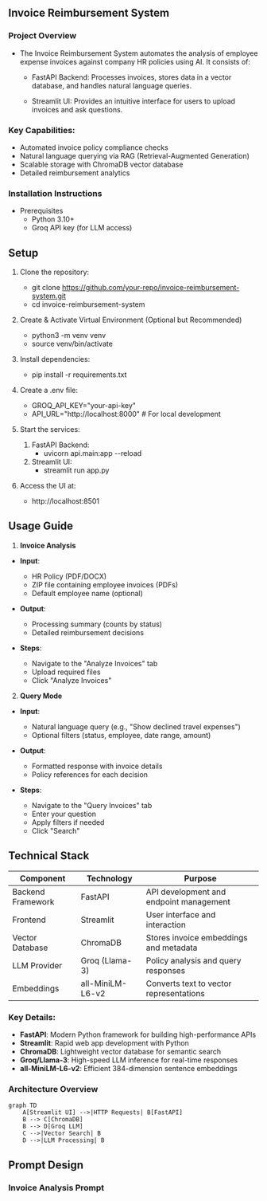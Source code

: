 ## Invoice Reimbursement System
### Project Overview
- The Invoice Reimbursement System automates the analysis of employee expense invoices against company HR policies using AI. It consists of:

    - FastAPI Backend: Processes invoices, stores data in a vector database, and handles natural language queries.

    - Streamlit UI: Provides an intuitive interface for users to upload invoices and ask questions.

### Key Capabilities:
- Automated invoice policy compliance checks
-  Natural language querying via RAG (Retrieval-Augmented Generation)
- Scalable storage with ChromaDB vector database
- Detailed reimbursement analytics

### Installation Instructions
- Prerequisites
    - Python 3.10+
    - Groq API key (for LLM access)

## Setup
1. Clone the repository:
    - git clone https://github.com/your-repo/invoice-reimbursement-system.git
    - cd invoice-reimbursement-system

2. Create & Activate Virtual Environment (Optional but Recommended)
    - python3 -m venv venv
    - source venv/bin/activate

3. Install dependencies:

    - pip install -r requirements.txt
3. Create a .env file:
    - GROQ_API_KEY="your-api-key"
    - API_URL="http://localhost:8000"  # For local development

4. Start the services:

    1. FastAPI Backend:
        - uvicorn api.main:app --reload
    2. Streamlit UI:
        - streamlit run app.py
5. Access the UI at:
    - http://localhost:8501

## Usage Guide
1. **Invoice Analysis**
- **Input**:

   - HR Policy (PDF/DOCX)
   - ZIP file containing employee invoices (PDFs)
   - Default employee name (optional)

- **Output**:

    - Processing summary (counts by status)
    - Detailed reimbursement decisions

- **Steps**:

    - Navigate to the "Analyze Invoices" tab
    - Upload required files
    - Click "Analyze Invoices"

2. **Query Mode**
- **Input**:

    - Natural language query (e.g., "Show declined travel expenses")
    - Optional filters (status, employee, date range, amount)

- **Output**:

    - Formatted response with invoice details
    - Policy references for each decision

- **Steps**:

    - Navigate to the "Query Invoices" tab
    - Enter your question
    - Apply filters if needed
    - Click "Search"

## Technical Stack

| Component          | Technology               | Purpose                                   |
|--------------------|--------------------------|-------------------------------------------|
| Backend Framework  | FastAPI                  | API development and endpoint management   |
| Frontend           | Streamlit                | User interface and interaction            |
| Vector Database    | ChromaDB                 | Stores invoice embeddings and metadata    |
| LLM Provider       | Groq (Llama-3)           | Policy analysis and query responses       |
| Embeddings         | all-MiniLM-L6-v2         | Converts text to vector representations   |

### Key Details:
- **FastAPI**: Modern Python framework for building high-performance APIs
- **Streamlit**: Rapid web app development with Python
- **ChromaDB**: Lightweight vector database for semantic search
- **Groq/Llama-3**: High-speed LLM inference for real-time responses
- **all-MiniLM-L6-v2**: Efficient 384-dimension sentence embeddings

### Architecture Overview
```mermaid
graph TD
    A[Streamlit UI] -->|HTTP Requests| B[FastAPI]
    B --> C[ChromaDB]
    B --> D[Groq LLM]
    C -->|Vector Search| B
    D -->|LLM Processing| B
```

## Prompt Design

### Invoice Analysis Prompt
